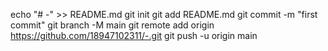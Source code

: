 echo "# -" >> README.md
git init
git add README.md
git commit -m "first commit"
git branch -M main
git remote add origin https://github.com/18947102311/-.git
git push -u origin main
